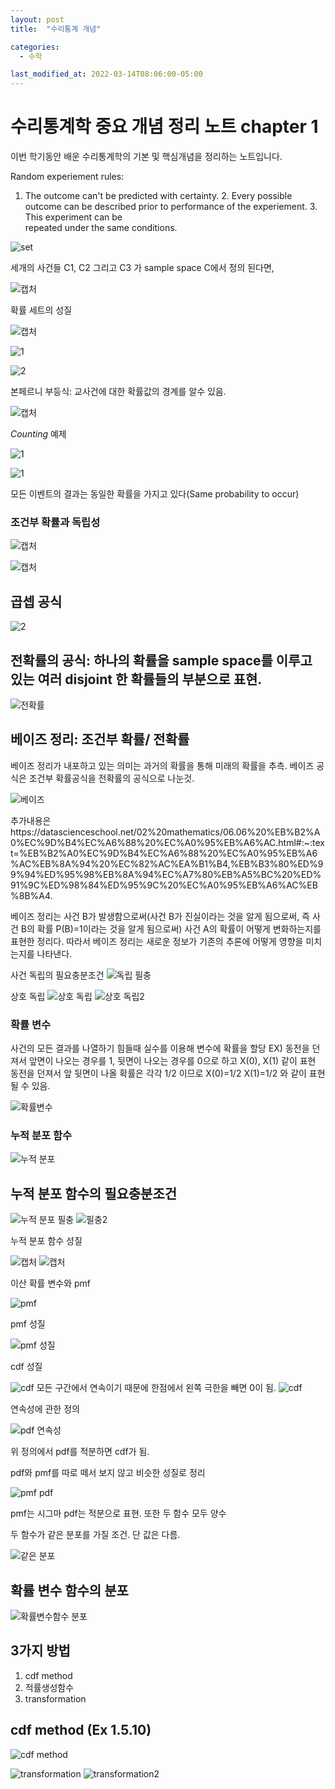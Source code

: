 ```yaml
---
layout: post
title:  "수리통계 개념"

categories:
  - 수학

last_modified_at: 2022-03-14T08:06:00-05:00
---
```


수리통계학 중요 개념 정리 노트 chapter 1
===
이번 학기동안 배운 수리통계학의 기본 및 핵심개념을 정리하는 노트입니다.










Random experiement rules:
1. The outcome can't be predicted with certainty. 2. Every possible outcome can be described prior to performance of the experiement. 3. This experiment can be   
repeated under the same conditions.

![set](https://user-images.githubusercontent.com/47611901/158108540-8289313e-1500-40a6-a183-bb14816bfae6.PNG)

세개의 사건들 C1, C2 그리고 C3 가 sample space C에서 정의 된다면,

![캡처](https://user-images.githubusercontent.com/47611901/158108968-5d00f163-69f6-4037-bdff-00b199baf7e1.PNG)


확률 세트의 성질

![캡처](https://user-images.githubusercontent.com/47611901/158109730-f304d42c-5f42-406f-9b61-6a8fe6d5aa86.PNG)

![1](https://user-images.githubusercontent.com/47611901/158109739-cd2c4355-6bf3-40a7-9ec8-a6aacfef2840.PNG)

![2](https://user-images.githubusercontent.com/47611901/158109742-a07f969c-e8cb-4ff3-bcdf-d2cbf3097a8c.PNG)

본페르니 부등식: 교사건에 대한 확률값의 경계를 알수 있음.

![캡처](https://user-images.githubusercontent.com/47611901/158110590-b074b7bb-c258-419f-8205-48849f8a710f.PNG)

*Counting* 예제

![1](https://user-images.githubusercontent.com/47611901/158111181-20ea1d1c-2920-41a3-8570-e6aafee2ff6e.PNG)

![1](https://user-images.githubusercontent.com/47611901/158111243-f05cde1b-3259-413a-a5c1-ee97880e1c4c.PNG)


모든 이벤트의 결과는 동일한 확률을 가지고 있다(Same probability to occur)


### 조건부 확률과 독립성


![캡처](https://user-images.githubusercontent.com/47611901/158717864-f302a735-abf3-48a2-8d4a-390ba1b5153a.PNG)

![캡처](https://user-images.githubusercontent.com/47611901/158717970-c4ce47be-8f49-4ee0-9a1e-9a597de129f3.PNG)

## 곱셉 공식
![2](https://user-images.githubusercontent.com/47611901/158717984-f58129cc-4872-4cc6-b07a-236e8993337c.PNG)


## 전확률의 공식: 하나의 확률을 sample space를 이루고 있는 여러 disjoint 한 확률들의 부분으로 표현.

![전확률](https://user-images.githubusercontent.com/47611901/158719069-5b6af3f1-40db-4025-bfae-6b55ebb4d3e2.PNG)


## 베이즈 정리: 조건부 확률/ 전확률
베이즈 정리가 내포하고 있는 의미는 과거의 확률을 통해 미래의 확률을 추측.
베이즈 공식은 조건부 확률공식을 전확률의 공식으로 나눈것.

![베이즈](https://user-images.githubusercontent.com/47611901/158720438-fbe4d36b-5564-445b-a76f-2651e08dfbac.PNG)

추가내용은https://datascienceschool.net/02%20mathematics/06.06%20%EB%B2%A0%EC%9D%B4%EC%A6%88%20%EC%A0%95%EB%A6%AC.html#:~:text=%EB%B2%A0%EC%9D%B4%EC%A6%88%20%EC%A0%95%EB%A6%AC%EB%8A%94%20%EC%82%AC%EA%B1%B4,%EB%B3%80%ED%99%94%ED%95%98%EB%8A%94%EC%A7%80%EB%A5%BC%20%ED%91%9C%ED%98%84%ED%95%9C%20%EC%A0%95%EB%A6%AC%EB%8B%A4.

베이즈 정리는 사건 B가 발생함으로써(사건 B가 진실이라는 것을 알게 됨으로써, 즉 사건 B의 확률 P(B)=1이라는 것을 알게 됨으로써) 사건 A의 확률이 어떻게 변화하는지를 표현한 정리다. 따라서 베이즈 정리는 새로운 정보가 기존의 추론에 어떻게 영향을 미치는지를 나타낸다.



사건 독립의 필요충분조건
![독립 필충](https://user-images.githubusercontent.com/47611901/158721483-8b6e90ce-5fbe-4097-8b38-78031a115d5b.PNG)



상호 독립
![상호 독립](https://user-images.githubusercontent.com/47611901/158727495-d526086d-b452-4241-a1e5-27df20cbdfa6.PNG)
![상호 독립2](https://user-images.githubusercontent.com/47611901/158721761-55f8b7d8-1a84-4b98-8156-5002c0c9c25d.PNG)

### 확률 변수
사건의 모든 결과를 나열하기 힘들때 실수를 이용해 변수에 확률을 할당
EX) 동전을 던져서 앞면이 나오는 경우를 1, 뒷면이 나오는 경우를 0으로 하고 X(0), X(1) 같이 표현
동전을 던져서 앞 뒷면이 나올 확률은 각각 1/2 이므로 X(0)=1/2 X(1)=1/2 와 같이 표현 될 수 있음.

![확률변수](https://user-images.githubusercontent.com/47611901/158722181-d8a4e79a-2abb-4bd2-a849-c191000d7aa9.PNG)


### 누적 분포 함수
![누적 분포](https://user-images.githubusercontent.com/47611901/158722259-47507b5e-b942-43f3-ae57-0194ee2f87d5.PNG)

## 누적 분포 함수의 필요충분조건
![누적 분포 필충](https://user-images.githubusercontent.com/47611901/158722820-65a98222-1211-4539-849b-5d3350930d24.PNG)
![필충2](https://user-images.githubusercontent.com/47611901/158722824-2d47d433-fb8b-48b7-94d1-4f890b998d1a.PNG)


누적 분포 함수 성질


![캡처](https://user-images.githubusercontent.com/47611901/158725824-2d92a038-194b-4305-8505-4ce012aa3717.PNG)
![캡처](https://user-images.githubusercontent.com/47611901/158725949-337afd29-f510-404c-aec2-6c8376816dc6.PNG)


이산 확률 변수와 pmf


![pmf](https://user-images.githubusercontent.com/47611901/158726197-bfd497b5-ec12-4951-bc41-c3ba29291d67.PNG)


pmf 성질


![pmf 성질](https://user-images.githubusercontent.com/47611901/158726219-5214b4e1-d24d-4f6f-b060-60f36ac6e991.PNG)


cdf 성질


![cdf](https://user-images.githubusercontent.com/47611901/158726305-8cba8ada-24ed-44fe-ae65-faaae2e4bf8f.PNG)
모든 구간에서 연속이기 때문에 한점에서 왼쪽 극한을 빼면 0이 됨.
![cdf](https://user-images.githubusercontent.com/47611901/158726509-166b37a8-c547-4c8f-bd99-fa336a7a8b68.PNG)


연속성에 관한 정의


![pdf 연속성](https://user-images.githubusercontent.com/47611901/158726664-dcaaf1d6-305a-4fb0-8539-76bec67f1f23.PNG)

위 정의에서 pdf를 적분하면 cdf가 됨.







pdf와 pmf를 따로 떼서 보지 않고 비슷한 성질로 정리


![pmf pdf](https://user-images.githubusercontent.com/47611901/158726895-23be7000-ad54-4bf9-a947-b1ecc1d43f53.PNG)

pmf는 시그마 pdf는 적분으로 표현. 또한 두 함수 모두 양수



두 함수가 같은 분포를 가질 조건. 단 값은 다름.

![같은 분포](https://user-images.githubusercontent.com/47611901/158727170-d57e145f-914e-443d-90b6-ed3b9505130e.PNG)
  
  

## 확률 변수 함수의 분포
![확률변수함수 분포](https://user-images.githubusercontent.com/47611901/158729949-56468814-2706-40d4-bee8-72bd50e396dd.PNG)

## 3가지 방법
1. cdf method
2. 적률생성함수
3. transformation

## cdf method (Ex 1.5.10)

![cdf method](https://user-images.githubusercontent.com/47611901/158730193-7ba3f227-48bb-464f-8e1e-d8bc5fbdb5ed.PNG)

![transformation](https://user-images.githubusercontent.com/47611901/158730364-54a2a3ca-fdb5-4000-a59a-ef5261314b23.PNG)
![transformation2](https://user-images.githubusercontent.com/47611901/158730370-616febbd-d0d5-4fc9-a675-a78673c850a6.PNG)
